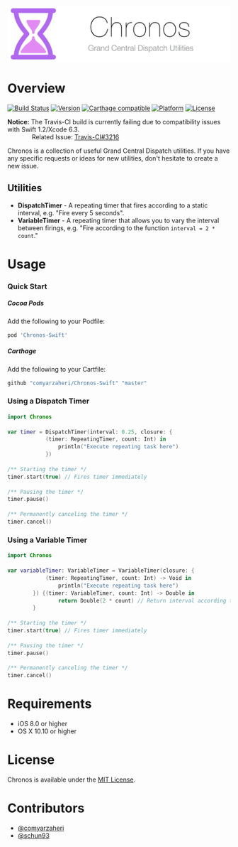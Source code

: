 ![](header.png)

# Overview
[![Build Status](https://travis-ci.org/comyarzaheri/Chronos-Swift.svg)](https://travis-ci.org/comyarzaheri/Chronos)
[![Version](http://img.shields.io/cocoapods/v/Chronos-Swift.svg)](http://cocoapods.org/?q=Chronos)
[![Carthage compatible](https://img.shields.io/badge/Carthage-compatible-4BC51D.svg?style=flat)](https://github.com/Olympus-Library/Chronos-Swift)
[![Platform](http://img.shields.io/cocoapods/p/Chronos-Swift.svg)]()
[![License](http://img.shields.io/cocoapods/l/Chronos-Swift.svg)](https://github.com/Olympus-Library/Chronos/blob/master/LICENSE)

**Notice:** The Travis-CI build is currently failing due to compatibility issues with Swift 1.2/Xcode 6.3.
<br />&nbsp;&nbsp;&nbsp;&nbsp;&nbsp;&nbsp;&nbsp;&nbsp;&nbsp;&nbsp;&nbsp;&nbsp;&nbsp;
Related Issue: [Travis-CI#3216](https://github.com/travis-ci/travis-ci/issues/3216)

Chronos is a collection of useful Grand Central Dispatch utilities. If you have any specific requests or ideas for new utilities, don't hesitate to create a new issue.

## Utilities

* **DispatchTimer** - A repeating timer that fires according to a static interval, e.g. "Fire every 5 seconds".
* **VariableTimer** - A repeating timer that allows you to vary the interval between firings, e.g. "Fire according to the function `interval = 2 * count`." 

# Usage 

### Quick Start

##### Cocoa Pods

Add the following to your Podfile:

```ruby
pod 'Chronos-Swift'
```
##### Carthage 

Add the following to your Cartfile:

```ruby
github "comyarzaheri/Chronos-Swift" "master"
```

### Using a Dispatch Timer

```swift
import Chronos

var timer = DispatchTimer(interval: 0.25, closure: {
            (timer: RepeatingTimer, count: Int) in
                println("Execute repeating task here")
            })

/** Starting the timer */
timer.start(true) // Fires timer immediately

/** Pausing the timer */
timer.pause()

/** Permanently canceling the timer */
timer.cancel()

```

### Using a Variable Timer

```swift
import Chronos

var variableTimer: VariableTimer = VariableTimer(closure: { 
            (timer: RepeatingTimer, count: Int) -> Void in
                println("Execute repeating task here")
        }) {(timer: VariableTimer, count: Int) -> Double in
                return Double(2 * count) // Return interval according to function
        }

/** Starting the timer */
timer.start(true) // Fires timer immediately

/** Pausing the timer */
timer.pause()

/** Permanently canceling the timer */
timer.cancel()

```

# Requirements

* iOS 8.0 or higher
* OS X 10.10 or higher

# License 

Chronos is available under the [MIT License](LICENSE).

# Contributors

* [@comyarzaheri](https://github.com/comyarzaheri)
* [@schun93](https://github.com/schun93)
